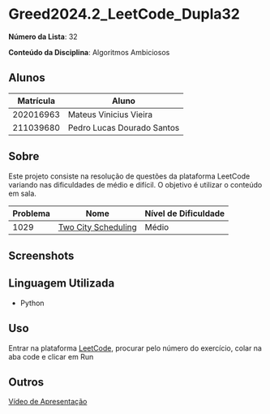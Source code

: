 # Greed2024.2_LeetCode_Dupla32

**Número da Lista**: 32

**Conteúdo da Disciplina**: Algoritmos Ambiciosos

## Alunos

| Matrícula | Aluno                      |
| ---------- | -------------------------- |
| 202016963  | Mateus Vinicius Vieira     |
| 211039680  | Pedro Lucas Dourado Santos |

## Sobre

Este projeto consiste na resolução de questões da plataforma LeetCode variando nas dificuldades de médio e difícil. O objetivo é utilizar o conteúdo em sala.

| Problema | Nome                                                                                  | Nível de Dificuldade |
| -------- | ------------------------------------------------------------------------------------- | -------------------- |
| 1029     | [Two City Scheduling](https://leetcode.com/problems/two-city-scheduling/description/) | Médio                |

## Screenshots


## Linguagem Utilizada

- Python

## Uso

Entrar na plataforma [LeetCode](https://leetcode.com/), procurar pelo número do exercício, colar na aba code e clicar em Run

## Outros
[Vídeo de Apresentação]()

